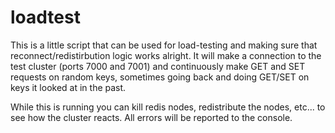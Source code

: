 # loadtest

This is a little script that can be used for load-testing and making sure that
reconnect/redistirbution logic works alright. It will make a connection to the
test cluster (ports 7000 and 7001) and continuously make GET and SET requests on
random keys, sometimes going back and doing GET/SET on keys it looked at in the
past.

While this is running you can kill redis nodes, redistribute the nodes, etc...
to see how the cluster reacts. All errors will be reported to the console.
